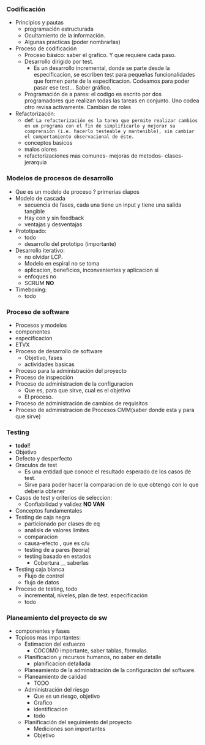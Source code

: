 ### Codificación
- Principios y pautas
	- programación estructurada
	- Ocultamiento de la información.
	- Algunas practicas (poder nombrarlas)
- Proceso de codificación
	- Proceso básico: saber el grafico. Y que requiere cada paso.
	- Desarrollo dirigido por test.
		- Es un desarrollo incremental, donde se parte desde la especificacion, se escriben test para pequeñas funcionalidades que formen parte de la especificacion. Codeamos para poder pasar ese test... Saber gráfico. 
	- Programación de a pares: el codigo es escrito por dos programadores que realizan todas las tareas en conjunto. Uno codea otro revisa activamente. Cambian de roles
- Refactorizacón:
	- def: `La refactorización es la tarea que permite realizar cambios en un programa con el fin de simplificarlo y mejorar su comprensión (i.e. hacerlo testeable y mantenible), sin cambiar el comportamiento observacional de éste.` 
	- conceptos basicos
	- malos olores
	- refactorizaciones mas comunes- mejoras de metodos- clases- jerarquia


### Modelos de procesos de desarrollo
- Que es un modelo de proceso ? primerias diapos
- Modelo de cascada
	- secuencia de fases, cada una tiene un input y tiene una salida tangible
	- Hay con y sin feedback
	- ventajas y desventajas
- Prototipado:
	- todo
	- desarrollo del prototipo (importante)
- Desarrollo iterativo:
	- no olvidar LCP.
	- Modelo en espiral no se toma
	- aplicacion, beneficios, inconvenientes y aplicacion si
	- enfoques no
	- SCRUM **NO** 
- Timeboxing:
	- todo


### Proceso de software
- Procesos y modelos
- componentes
- especificacion
- ETVX
- Proceso de desarrollo de software
	- Objetivo, fases
	- actividades basicas
- Proceso para la administración del proyecto
- Proceso de inspección
- Proceso de administracion de la configuracion
	- Que es, para que sirve, cual es el objetivo
	- El proceso.
- Proceso de administración de cambios de requisitos
- Proceso de administracion de Procesos CMM(saber donde esta y para que sirve)


### Testing
- **todo**!!
- Objetivo
- Defecto y desperfecto
- Oraculos de test
	- Es una entidad que conoce el resultado esperado de los casos de test.
	- Sirve para poder hacer la comparacion de lo que obtengo con lo que deberia obtener
- Casos de test y criterios de seleccion:
	- Confiabilidad y validez **NO VAN**
- Conceptos fundamentales
- Testing de caja negra
	- particionado por clases de eq
	- analisis de valores limites
	- comparacion
	- causa-efecto , que es c/u
	- testing de a pares (teoria)
	- testing basado en estados
		- Cobertura __  saberlas
- Testing caja blanca
	- Flujo de control
	- flujo de datos
- Proceso de testing, todo
	- incremental, niveles, plan de test. especificación
	- todo


### Planeamiento del proyecto de sw
- componentes y fases
- Topicos mas importantes:
	- Estimacion del esfuerzo
		- COCOMO importante, saber tablas, formulas.
	- Planificacion y recursos humanos, no saber en detalle
		- planificacion detallada
	- Planeamiento de la administración de la configuración del software.
	- Planeamiento de calidad
		- TODO
	- Administración del riesgo
		- Que es un riesgo, objetivo
		- Grafico 
		- identificacion
		- todo
	- Planificación del seguimiento del proyecto
		- Mediciones son importantes
		- Objetivo

